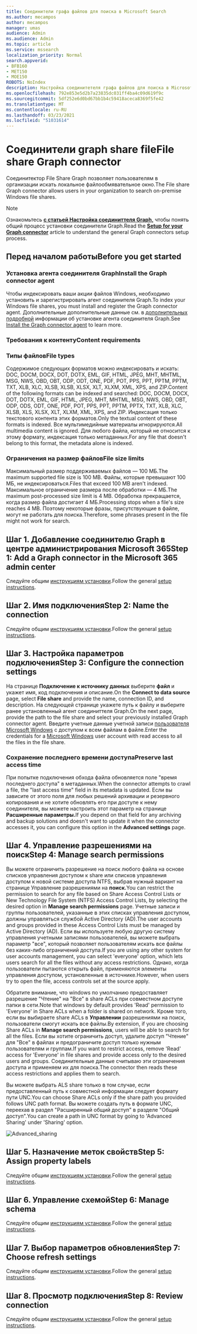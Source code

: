 ```yaml
---
title: Соединители графа файлов для поиска в Microsoft Search
ms.author: mecampos
author: mecampos
manager: umas
audience: Admin
ms.audience: Admin
ms.topic: article
ms.service: mssearch
localization_priority: Normal
search.appverid:
- BFB160
- MET150
- MOE150
ROBOTS: NoIndex
description: Настройка соединитетеля графа файлов для поиска в Microsoft Search
ms.openlocfilehash: 792e853e5d2b7a23835dc031ff4ba4c09d619f9c
ms.sourcegitcommit: 5df252e6d0bd67bb1b4c59418aceca8369f5fe42
ms.translationtype: MT
ms.contentlocale: ru-RU
ms.lasthandoff: 03/23/2021
ms.locfileid: "51031614"
---
```

<!---Previous ms.author: rusamai --->

# <a name="file-share-graph-connector"></a><span data-ttu-id="10181-103">Соединители graph share file</span><span class="sxs-lookup"><span data-stu-id="10181-103">File share Graph connector</span></span>

<span data-ttu-id="10181-104">Соединитектор File Share Graph позволяет пользователям в организации искать локальное файлообмявательное окно.</span><span class="sxs-lookup"><span data-stu-id="10181-104">The File share Graph connector allows users in your organization to search on-premise Windows file shares.</span></span>

> [!NOTE]
> <span data-ttu-id="10181-105">Ознакомьтесь [**с статьей Настройка соединиттеля Graph,**](configure-connector.md) чтобы понять общий процесс установки соединители Graph.</span><span class="sxs-lookup"><span data-stu-id="10181-105">Read the [**Setup for your Graph connector**](configure-connector.md) article to understand the general Graph connectors setup process.</span></span>

## <a name="before-you-get-started"></a><span data-ttu-id="10181-106">Перед началом работы</span><span class="sxs-lookup"><span data-stu-id="10181-106">Before you get started</span></span>

### <a name="install-the-graph-connector-agent"></a><span data-ttu-id="10181-107">Установка агента соединителя Graph</span><span class="sxs-lookup"><span data-stu-id="10181-107">Install the Graph connector agent</span></span>

<span data-ttu-id="10181-108">Чтобы индексировать ваши акции файлов Windows, необходимо установить и зарегистрировать агент соединителя Graph.</span><span class="sxs-lookup"><span data-stu-id="10181-108">To index your Windows file shares, you must install and register the Graph connector agent.</span></span> <span data-ttu-id="10181-109">Дополнительные дополнительные данные см. в [дополнительных подробной](on-prem-agent.md) информации об установке агента соединителя Graph.</span><span class="sxs-lookup"><span data-stu-id="10181-109">See [Install the Graph connector agent](on-prem-agent.md) to learn more.</span></span>  

### <a name="content-requirements"></a><span data-ttu-id="10181-110">Требования к контенту</span><span class="sxs-lookup"><span data-stu-id="10181-110">Content requirements</span></span>

### <a name="file-types"></a><span data-ttu-id="10181-111">Типы файлов</span><span class="sxs-lookup"><span data-stu-id="10181-111">File types</span></span>

<span data-ttu-id="10181-112">Содержимое следующих форматов можно индексировать и искать: DOC, DOCM, DOCX, DOT, DOTX, EML, GIF, HTML, JPEG, MHT, MHTML, MSG, NWS, OBD, OBT, ODP, ODT, ONE, PDF, POT, PPS, PPT, PPTM, PPTM, TXT, XLB, XLC, XLSB, XLSB, XLSX, XLT, XLXM, XML, XPS, and ZIP.</span><span class="sxs-lookup"><span data-stu-id="10181-112">Content of the following formats can be indexed and searched: DOC, DOCM, DOCX, DOT, DOTX, EML, GIF, HTML, JPEG, MHT, MHTML, MSG, NWS, OBD, OBT, ODP, ODS, ODT, ONE, PDF, POT, PPS, PPT, PPTM, PPTX, TXT, XLB, XLC, XLSB, XLS, XLSX, XLT, XLXM, XML, XPS, and ZIP.</span></span> <span data-ttu-id="10181-113">Индексация только текстового контента этих форматов.</span><span class="sxs-lookup"><span data-stu-id="10181-113">Only the textual content of these formats is indexed.</span></span> <span data-ttu-id="10181-114">Все мультимедийные материалы игнорируются.</span><span class="sxs-lookup"><span data-stu-id="10181-114">All multimedia content is ignored.</span></span> <span data-ttu-id="10181-115">Для любого файла, который не относится к этому формату, индексация только метаданных.</span><span class="sxs-lookup"><span data-stu-id="10181-115">For any file that doesn't belong to this format, the metadata alone is indexed.</span></span>

### <a name="file-size-limits"></a><span data-ttu-id="10181-116">Ограничения на размер файлов</span><span class="sxs-lookup"><span data-stu-id="10181-116">File size limits</span></span>

<span data-ttu-id="10181-117">Максимальный размер поддерживаемых файлов — 100 МБ.</span><span class="sxs-lookup"><span data-stu-id="10181-117">The maximum supported file size is 100 MB.</span></span> <span data-ttu-id="10181-118">Файлы, которые превышают 100 МБ, не индексироваться.</span><span class="sxs-lookup"><span data-stu-id="10181-118">Files that exceed 100 MB aren't indexed.</span></span> <span data-ttu-id="10181-119">Максимальное ограничение размера после обработки — 4 МБ.</span><span class="sxs-lookup"><span data-stu-id="10181-119">The maximum post-processed size limit is 4 MB.</span></span> <span data-ttu-id="10181-120">Обработка прекращается, когда размер файла достигает 4 МБ.</span><span class="sxs-lookup"><span data-stu-id="10181-120">Processing stops when a file's size reaches 4 MB.</span></span> <span data-ttu-id="10181-121">Поэтому некоторые фразы, присутствующие в файле, могут не работать для поиска.</span><span class="sxs-lookup"><span data-stu-id="10181-121">Therefore, some phrases present in the file might not work for search.</span></span>

## <a name="step-1-add-a-graph-connector-in-the-microsoft-365-admin-center"></a><span data-ttu-id="10181-122">Шаг 1. Добавление соединителю Graph в центре администрирования Microsoft 365</span><span class="sxs-lookup"><span data-stu-id="10181-122">Step 1: Add a Graph connector in the Microsoft 365 admin center</span></span>

<span data-ttu-id="10181-123">Следуйте общим [инструкциям установки](./configure-connector.md).</span><span class="sxs-lookup"><span data-stu-id="10181-123">Follow the general [setup instructions](./configure-connector.md).</span></span>
<!---If the above phrase does not apply, delete it and insert specific details for your data source that are different from general setup instructions.-->

## <a name="step-2-name-the-connection"></a><span data-ttu-id="10181-124">Шаг 2. Имя подключения</span><span class="sxs-lookup"><span data-stu-id="10181-124">Step 2: Name the connection</span></span>

<span data-ttu-id="10181-125">Следуйте общим [инструкциям установки](./configure-connector.md).</span><span class="sxs-lookup"><span data-stu-id="10181-125">Follow the general [setup instructions](./configure-connector.md).</span></span>
<!---If the above phrase does not apply, delete it and insert specific details for your data source that are different from general setup instructions.-->

## <a name="step-3-configure-the-connection-settings"></a><span data-ttu-id="10181-126">Шаг 3. Настройка параметров подключения</span><span class="sxs-lookup"><span data-stu-id="10181-126">Step 3: Configure the connection settings</span></span>

<span data-ttu-id="10181-127">На странице **Подключение к источнику данных** выберите **файл** и укажет имя, код подключения и описание.</span><span class="sxs-lookup"><span data-stu-id="10181-127">On the **Connect to data source** page, select **File share** and provide the name, connection ID, and description.</span></span> <span data-ttu-id="10181-128">На следующей странице укажете путь к файлу и выберите ранее установленный агент соединиттеля Graph.</span><span class="sxs-lookup"><span data-stu-id="10181-128">On the next page, provide the path to the file share and select your previously installed Graph connector agent.</span></span> <span data-ttu-id="10181-129">Введите учетные данные учетной записи [пользователя Microsoft Windows](https://microsoft.com/windows) с доступом к всем файлам в файле.</span><span class="sxs-lookup"><span data-stu-id="10181-129">Enter the credentials for a [Microsoft Windows](https://microsoft.com/windows) user account with read access to all the files in the file share.</span></span>

### <a name="preserve-last-access-time"></a><span data-ttu-id="10181-130">Сохранение последнего времени доступа</span><span class="sxs-lookup"><span data-stu-id="10181-130">Preserve last access time</span></span>

<span data-ttu-id="10181-131">При попытке подключения обхода файла обновляется поле "время последнего доступа" в метаданных.</span><span class="sxs-lookup"><span data-stu-id="10181-131">When the connector attempts to crawl a file, the "last access time" field in its metadata is updated.</span></span> <span data-ttu-id="10181-132">Если вы зависите от этого поля для любых решений архивации и резервного копирования и не хотите обновлять его при доступе к нему соединителя, вы можете настроить этот параметр на странице **Расширенные параметры.**</span><span class="sxs-lookup"><span data-stu-id="10181-132">If you depend on that field for any archiving and backup solutions and doesn't want to update it when the connector accesses it, you can configure this option in the **Advanced settings** page.</span></span>

## <a name="step-4-manage-search-permissions"></a><span data-ttu-id="10181-133">Шаг 4. Управление разрешениями на поиск</span><span class="sxs-lookup"><span data-stu-id="10181-133">Step 4: Manage search permissions</span></span>

<span data-ttu-id="10181-134">Вы можете ограничить разрешение на поиск любого файла на основе списков управления доступом к share или списков управления доступом к новой системе доступа NTFS, выбрав нужный вариант на странице Управление разрешениями на **поиск.**</span><span class="sxs-lookup"><span data-stu-id="10181-134">You can restrict the permission to search for any file based on Share Access Control Lists or New Technology File System (NTFS) Access Control Lists, by selecting the desired option in **Manage search permissions** page.</span></span> <span data-ttu-id="10181-135">Учетные записи и группы пользователей, указанные в этих списках управления доступом, должны управляться службой Active Directory (AD).</span><span class="sxs-lookup"><span data-stu-id="10181-135">The user accounts and groups provided in these Access Control Lists must be managed by Active Directory (AD).</span></span> <span data-ttu-id="10181-136">Если вы используете любую другую систему управления учетными записями пользователей, вы можете выбрать параметр "все", который позволяет пользователям искать все файлы без каких-либо ограничений доступа.</span><span class="sxs-lookup"><span data-stu-id="10181-136">If you are using any other system for user accounts management, you can select 'everyone' option, which lets users search for all the files without any access restrictions.</span></span> <span data-ttu-id="10181-137">Однако, когда пользователи пытаются открыть файл, применяются элементы управления доступом, установленные в источнике.</span><span class="sxs-lookup"><span data-stu-id="10181-137">However, when users try to open the file, access controls set at the source apply.</span></span>

<span data-ttu-id="10181-138">Обратите внимание, что windows по умолчанию предоставляет разрешение "Чтение" на "Все" в share ACLs при совместном доступе папки в сети.</span><span class="sxs-lookup"><span data-stu-id="10181-138">Note that windows by default provides 'Read' permission to 'Everyone' in Share ACLs when a folder is shared on network.</span></span> <span data-ttu-id="10181-139">Кроме того, если вы выбираете share ACLs в **Управлении** разрешениями на поиск, пользователи смогут искать все файлы.</span><span class="sxs-lookup"><span data-stu-id="10181-139">By extension, if you are choosing Share ACLs in **Manage search permissions**, users will be able to search for all the files.</span></span> <span data-ttu-id="10181-140">Если вы хотите ограничить доступ, удалите доступ "Чтение" для "Все" в файлах и предограничите доступ только нужным пользователям и группам.</span><span class="sxs-lookup"><span data-stu-id="10181-140">If you want to restrict access, remove 'Read' access for 'Everyone' in file shares and provide access only to the desired users and groups.</span></span> <span data-ttu-id="10181-141">Соединительные данные считываю эти ограничения доступа и применяем их для поиска.</span><span class="sxs-lookup"><span data-stu-id="10181-141">The connector then reads these access restrictions and applies them to search.</span></span>

<span data-ttu-id="10181-142">Вы можете выбрать ALS share только в том случае, если предоставленный путь к совместной информации следует формату пути UNC.</span><span class="sxs-lookup"><span data-stu-id="10181-142">You can choose Share ACLs only if the share path you provided follows UNC path format.</span></span> <span data-ttu-id="10181-143">Вы можете создать путь в формате UNC, переехав в раздел "Расширенный общий доступ" в разделе "Общий доступ".</span><span class="sxs-lookup"><span data-stu-id="10181-143">You can create a path in UNC format by going to 'Advanced Sharing' under 'Sharing' option.</span></span>

![Advanced_sharing](media/file-connector/file-advanced-sharing.png)

## <a name="step-5-assign-property-labels"></a><span data-ttu-id="10181-145">Шаг 5. Назначение меток свойств</span><span class="sxs-lookup"><span data-stu-id="10181-145">Step 5: Assign property labels</span></span>

<span data-ttu-id="10181-146">Следуйте общим [инструкциям установки](./configure-connector.md).</span><span class="sxs-lookup"><span data-stu-id="10181-146">Follow the general [setup instructions](./configure-connector.md).</span></span>
<!---If the above phrase does not apply, delete it and insert specific details for your data source that are different from general setup instructions.-->

## <a name="step-6-manage-schema"></a><span data-ttu-id="10181-147">Шаг 6. Управление схемой</span><span class="sxs-lookup"><span data-stu-id="10181-147">Step 6: Manage schema</span></span>

<span data-ttu-id="10181-148">Следуйте общим [инструкциям установки](./configure-connector.md).</span><span class="sxs-lookup"><span data-stu-id="10181-148">Follow the general [setup instructions](./configure-connector.md).</span></span>
<!---If the above phrase does not apply, delete it and insert specific details for your data source that are different from general setup instructions.-->

## <a name="step-7-choose-refresh-settings"></a><span data-ttu-id="10181-149">Шаг 7. Выбор параметров обновления</span><span class="sxs-lookup"><span data-stu-id="10181-149">Step 7: Choose refresh settings</span></span>

<span data-ttu-id="10181-150">Следуйте общим [инструкциям установки](./configure-connector.md).</span><span class="sxs-lookup"><span data-stu-id="10181-150">Follow the general [setup instructions](./configure-connector.md).</span></span>
<!---If the above phrase does not apply, delete it and insert specific details for your data source that are different from general setup instructions.-->

## <a name="step-8-review-connection"></a><span data-ttu-id="10181-151">Шаг 8. Просмотр подключения</span><span class="sxs-lookup"><span data-stu-id="10181-151">Step 8: Review connection</span></span>

<span data-ttu-id="10181-152">Следуйте общим [инструкциям установки](./configure-connector.md).</span><span class="sxs-lookup"><span data-stu-id="10181-152">Follow the general [setup instructions](./configure-connector.md).</span></span>
<!---If the above phrase does not apply, delete it and insert specific details for your data source that are different from general setup 
instructions.-->

<!---## Troubleshooting-->
<!---Insert troubleshooting recommendations for this data source-->

<!---## Limitations-->
<!---Insert limitations for this data source-->